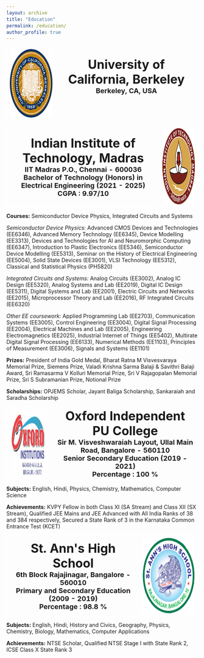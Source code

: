 ```yaml
---
layout: archive
title: "Education"
permalink: /education/
author_profile: true
---
```

<head>
<style>
table, th, td {
  border: 1px solid white;
  border-collapse: collapse;
}
</style>
</head>

<table>
<tr>
<th>
<center>
<img src="/images/UCB.png" alt="UCB" style="width: 200px; height: 180px;"> 
</center>
</th>
<th align="center">
<font size="6"><b>University of California, Berkeley</b></font><br/>
<font size="4"> Berkeley, CA, USA </font><br/>
<font size="4">  </font><br/>
<font size="4">  </font><br/>
</th>
</tr>
</table>

<table>
<tr>
<th align="center">
<font size="6"><b>Indian Institute of Technology, Madras</b></font><br/>
<font size="4"> IIT Madras P.O., Chennai - 600036 </font><br/>
<font size="4"> Bachelor of Technology (Honors) in Electrical Engineering (2021 - 2025) </font><br/>
<font size="4"> CGPA : 9.97/10 </font><br/>
</th>
<th>
<center>
<img src="/images/IITM.png" alt="IITM" style="width: 200px; height: 200px;"> 
</center>
</th>
</tr>
</table>

**Courses:** Semiconductor Device Physics, Integrated Circuits and Systems

*Semiconductor Device Physics:* Advanced CMOS Devices and Technologies (EE6346), Advanced Memory Technology (EE6345), Device Modelling (EE3313), Devices and Technologies for AI and Neuromorphic Computing (EE6347), Introduction to Plastic Electronics (EE5346), Semiconductor Device Modelling (EE5313), Seminar on the History of Electrical Engineering (EE5004), Solid State Devices (EE3001), VLSI Technology (EE5312), Classical and Statistical Physics (PH5820)

*Integrated Circuits and Systems:* Analog Circuits (EE3002), Analog IC Design (EE5320), Analog Systems and Lab (EE2019), Digital IC Design (EE5311), Digital Systems and Lab (EE2001), Electric Circuits and Networks (EE2015), Microprocessor Theory and Lab (EE2016), RF Integrated Circuits (EE6320) 

*Other EE coursework:* Applied Programming Lab (EE2703), Communication Systems (EE3005), Control Engineering (EE3004), Digital Signal Processing (EE2004), Electrical Machines and Lab (EE2005), Engineering Electromagnetics (EE2025), Industrial Internet of Things (EE5402), Multirate Digital Signal Processing (EE6133), Numerical Methods (EE1103), Principles of Measurement (EE3006), Signals and Systems (EE1101)

**Prizes:** President of India Gold Medal, Bharat Ratna M Visvesvaraya Memorial Prize, Siemens Prize, Valadi Krishna Sarma Balaji & Savithri Balaji Award, Sri Ramasarma V Kolluri Memorial Prize, Sri V Rajagopalan Memorial Prize, Sri S Subramanian Prize, Notional Prize

**Scholarships:** OPJEMS Scholar, Jayant Baliga Scholarship, Sankaraiah and Saradha Scholarship

<table>
<tr>
<th>
<center>
<img src="/images/OxfordPU.png" alt="Oxford PU" style="width: 250px; height: 180px;"> 
</center>
</th>
<th align="center">
<font size="6"><b>Oxford Independent PU College</b></font><br/>
<font size="4"> Sir M. Visveshwaraiah Layout, Ullal Main Road, Bangalore - 560110 </font><br/>
<font size="4"> Senior Secondary Education  (2019 - 2021) </font><br/>
<font size="4"> Percentage : 100 % </font><br/>
</th>
</tr>
</table>

**Subjects:** English, Hindi, Physics, Chemistry, Mathematics, Computer Science 

**Achievements:** KVPY Fellow in both Class XI (SA Stream) and Class XII (SX Stream), Qualified JEE Mains and JEE Advanced with All India Ranks of 38 and 384 respectively, Secured a State Rank of 3 in the Karnataka Common Entrance Test (KCET)

<table>
<tr>
<th align="center">
<font size="6"><b>St. Ann's High School</b></font><br/>
<font size="4"> 6th Block Rajajinagar, Bangalore - 560010 </font><br/>
<font size="4"> Primary and Secondary Education (2009 - 2019) </font><br/>
<font size="4"> Percentage : 98.8 % </font><br/>
</th>
<th>
<center>
<img src="/images/StAnns.png" alt="St.Anns" style="width: 200px; height: 200px;"> 
</center>
</th>
</tr>
</table>

**Subjects:** English, Hindi, History and Civics, Geography, Physics, Chemistry, Biology, Mathematics, Computer Applications

**Achievements:** NTSE Scholar, Qualified NTSE Stage I with State Rank 2, ICSE Class X State Rank 3